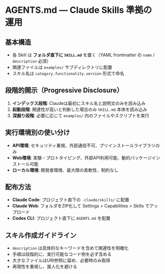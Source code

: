 # AGENTS.md — Claude Skills 準拠の運用

## 基本構造
- 各 Skill は **フォルダ直下に `SKILL.md`** を置く（YAML frontmatter の `name` / `description` 必須）
- 関連ファイルは `examples/` サブディレクトリに配置
- スキル名は `category.functionality.version` 形式で命名

## 段階的開示（Progressive Disclosure）
1. **インデックス段階**: Claudeは最初にスキル名と説明文のみを読み込み
2. **起動段階**: 関連性が高いと判断した場合のみ `SKILL.md` 本体を読み込み
3. **深掘り段階**: 必要に応じて `examples/` 内のファイルやスクリプトを実行

## 実行環境別の使い分け
- **API環境**: セキュリティ重視、外部通信不可、プリインストールライブラリのみ
- **Web環境**: 実験・プロトタイピング、外部API利用可能、動的パッケージインストール可能
- **ローカル環境**: 開発者環境、最大限の柔軟性、制約なし

## 配布方法
- **Claude Code**: プロジェクト直下の `.claude/skills/` に配置
- **Claude Web**: フォルダをZIP化して Settings > Capabilities > Skills でアップロード
- **Codex CLI**: プロジェクト直下に `AGENTS.md` を配置

## スキル作成ガイドライン
- `description` は具体的なキーワードを含めて関連性を明確化
- 手順は段階的に、実行可能なコード例を必ず含める
- 大きなファイルはURI参照に留め、必要時のみ取得
- 再現性を重視し、属人化を避ける
